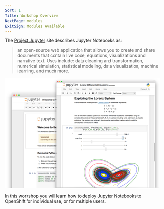 ```yaml
---
Sort: 1
Title: Workshop Overview
NextPage: modules
ExitSign: Modules Available
---
```


The [Project Jupyter](https://jupyter.org/) site describes Jupyter Notebooks as:

> an open-source web application that allows you to create and share documents that contain live code, equations, visualizations and narrative text. Uses include: data cleaning and transformation, numerical simulation, statistical modeling, data visualization, machine learning, and much more.

![Jupyter Notebooks](jupyterpreview.png)

In this workshop you will learn how to deploy Jupyter Notebooks to OpenShift for individual use, or for multiple users.
